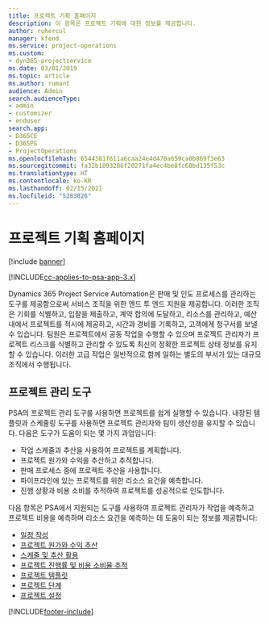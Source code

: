 ```yaml
---
title: 프로젝트 기획 홈페이지
description: 이 항목은 프로젝트 기획에 대한 정보를 제공합니다.
author: ruhercul
manager: kfend
ms.service: project-operations
ms.custom:
- dyn365-projectservice
ms.date: 03/01/2019
ms.topic: article
ms.author: rumant
audience: Admin
search.audienceType:
- admin
- customizer
- enduser
search.app:
- D365CE
- D365PS
- ProjectOperations
ms.openlocfilehash: 6544381f611a6caa24e4d470a659ca0b869f3e63
ms.sourcegitcommit: fa32b1893286f20271fa4ec4be8fc68bd135f53c
ms.translationtype: HT
ms.contentlocale: ko-KR
ms.lasthandoff: 02/15/2021
ms.locfileid: "5283826"
---
```

# <a name="project-planning-home-page"></a>프로젝트 기획 홈페이지

[!include [banner](../includes/psa-now-project-operations.md)]

[!INCLUDE[cc-applies-to-psa-app-3.x](../includes/cc-applies-to-psa-app-3x.md)]

Dynamics 365 Project Service Automation은 판매 및 인도 프로세스를 관리하는 도구를 제공함으로써 서비스 조직을 위한 엔드 투 엔드 지원을 제공합니다. 이러한 조직은 기회를 식별하고, 입찰을 제출하고, 계약 합의에 도달하고, 리소스를 관리하고, 예산 내에서 프로젝트를 적시에 제공하고, 시간과 경비를 기록하고, 고객에게 청구서를 보낼 수 있습니다. 팀원은 프로젝트에서 공동 작업을 수행할 수 있으며 프로젝트 관리자가 프로젝트 리스크를 식별하고 관리할 수 있도록 최신의 정확한 프로젝트 상태 정보를 유지할 수 있습니다. 이러한 고급 작업은 일반적으로 함께 일하는 별도의 부서가 있는 대규모 조직에서 수행됩니다.

## <a name="project-management-tools"></a>프로젝트 관리 도구

PSA의 프로젝트 관리 도구를 사용하면 프로젝트를 쉽게 실행할 수 있습니다. 내장된 템플릿과 스케줄링 도구를 사용하면 프로젝트 관리자와 팀이 생산성을 유지할 수 있습니다. 다음은 도구가 도움이 되는 몇 가지 과업입니다:

- 작업 스케줄과 추산을 사용하여 프로젝트를 계획합니다.
- 프로젝트 원가와 수익을 추산하고 추적합니다.
- 판매 프로세스 중에 프로젝트 추산을 사용합니다.
- 파이프라인에 있는 프로젝트를 위한 리소스 요건을 예측합니다.
- 진행 상황과 비용 소비를 추적하여 프로젝트를 성공적으로 인도합니다.

다음 항목은 PSA에서 지원되는 도구를 사용하여 프로젝트 관리자가 작업을 예측하고 프로젝트 비용을 예측하며 리소스 요건을 예측하는 데 도움이 되는 정보를 제공합니다:

- [일정 작성](project-creating.md)
- [프로젝트 원가와 수익 추산](project-estimating.md)
- [스케줄 및 추산 활용](project-leveraging.md)
- [프로젝트 진행률 및 비용 소비율 추적](project-tracking.md)
- [프로젝트 템플릿](project-templates.md)
- [프로젝트 단계](project-stages.md)
- [프로젝트 설정](project-settings.md)


[!INCLUDE[footer-include](../includes/footer-banner.md)]